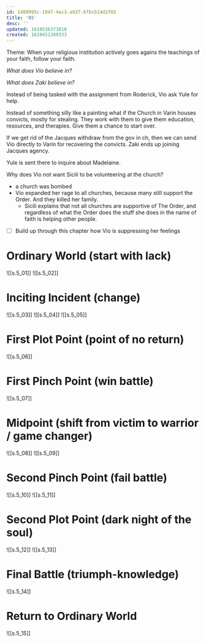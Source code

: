 ```yaml
---
id: 1408995c-1947-4ac3-a937-6fbcb14d2f85
title: '05'
desc: ''
updated: 1619536373818
created: 1619451389333
---
```


Theme: When your religious institution actively goes agains the teachings of your faith, follow your faith.

*What does Vio believe in?*

*What does Zaki believe in?*

Instead of being tasked with the assignment from Roderick, Vio ask Yule for help.

Instead of something silly like a painting what if the Church in Varin houses convicts, mostly for stealing. They work with them to give them education, resources, and therapies. Give them a chance to start over. 

If we get rid of the Jacques withdraw from the gov in ch, then we can send Vio directly to Varin for recovering the convicts. Zaki ends up joining Jacques agency.

Yule is sent there to inquire about Madelaine.

Why does Vio not want Sicili to be volunteering at the church?
- a church was bombed
- Vio expanded her rage to all churches, because many still support the Order. And they killed her family.
  - Sicili explains that not all churches are supportive of The Order, and regardless of what the Order does the stuff she does in the name of faith is helping other people.

- [ ] Build up through this chapter how Vio is suppressing her feelings

# Ordinary World (start with lack)

![[s.5_01]]
![[s.5_02]]
 
# Inciting Incident (change)

![[s.5_03]]
![[s.5_04]]
![[s.5_05]]

# First Plot Point (point of no return) 

![[s.5_06]]
 
# First Pinch Point (win battle)

![[s.5_07]]

# Midpoint (shift from victim to warrior / game changer)

![[s.5_08]]
![[s.5_09]]

# Second Pinch Point (fail battle)

![[s.5_10]]
![[s.5_11]]

# Second Plot Point (dark night of the soul)
![[s.5_12]]
![[s.5_13]]

# Final Battle (triumph-knowledge)

![[s.5_14]]

# Return to Ordinary World

![[s.5_15]]
